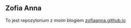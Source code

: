 ## Zofia Anna

To jest repozytorium z moim blogiem [zofiaanna.github.io](https://zofiaanna.github.io/)
